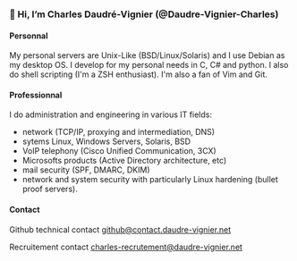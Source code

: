 ### 👋 Hi, I’m Charles Daudré-Vignier (@Daudre-Vignier-Charles)

#### Personnal
My personal servers are Unix-Like (BSD/Linux/Solaris) and I use Debian as my desktop OS.
I develop for my personal needs in C, C# and python. I also do shell scripting (I'm a ZSH enthusiast). I'm also a fan of Vim and Git.

#### Professionnal
I do administration and engineering in various IT fields:
- network (TCP/IP, proxying and intermediation, DNS)
- sytems Linux, Windows Servers, Solaris, BSD
- VoIP telephony (Cisco Unified Communication, 3CX)
- Microsofts products (Active Directory architecture, etc)
- mail security (SPF, DMARC, DKIM)
- network and system security with particularly Linux hardening (bullet proof servers). 

#### Contact
Github technical contact
<github@contact.daudre-vignier.net>

Recruitement contact
<charles-recrutement@daudre-vignier.net>
